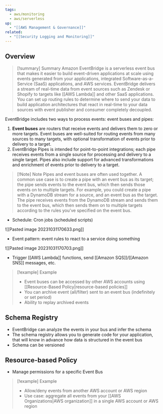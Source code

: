 ```yaml
---
tags:
  - aws/monitoring
  - aws/serverless
up:
  - "[[AWS Management & Governance]]"
related:
  - "[[Security Logging and Monitoring]]"
---
```

## Overview

>[!summary] Summary
>Amazon EventBridge is a serverless event bus that makes it easier to build event-driven applications at scale using events generated from your applications, integrated Software-as-a-Service (SaaS) applications, and AWS services. EventBridge delivers a stream of real-time data from event sources such as Zendesk or Shopify to targets like [[AWS Lambda]] and other SaaS applications. You can set up routing rules to determine where to send your data to build application architectures that react in real-time to your data sources with event publisher and consumer completely decoupled.

EventBridge includes two ways to process events: event buses and pipes:

1. **Event buses** are routers that receive events and delivers them to zero or more targets. Event buses are well-suited for routing events from many sources to many targets, with optional transformation of events prior to delivery to a target.
2. EventBridge Pipes is intended for point-to-point integrations; each pipe receives events from a single source for processing and delivery to a single target. Pipes also include support for advanced transformations and enrichment of events prior to delivery to a target.


> [!Note] Note
> Pipes and event buses are often used together. A common use case is to create a pipe with an event bus as its target; the pipe sends events to the event bus, which then sends those events on to multiple targets. For example, you could create a pipe with a DynamoDB stream for a source, and an event bus as the target. The pipe receives events from the DynamoDB stream and sends them to the event bus, which then sends them on to multiple targets according to the rules you've specified on the event bus.


- Schedule: Cron jobs (scheduled scripts)

![[Pasted image 20231031170633.png]]
- Event pattern: event rules to react to a service doing something

![[Pasted image 20231031170703.png]]
- Trigger [[AWS Lambda]] functions, send [[Amazon SQS]]/[[Amazon SNS]] messages, etc.

>[!example] Example
> - Event buses can be accessed by other AWS accounts using [[Resource-Based Policy|resource-based policies]]
> - You can archive event (all/filter) sent to an event bus (indefinitely or set period)
> - Ability to replay archived events

## Schema Registry

- EventBridge can analyze the events in your bus and infer the schema
- The schema registry allows you to generate code for your application, that will know in advance how data is structured in the event bus
- Schema can be versioned

## Resource-based Policy

- Manage permissions for a specific Event Bus

>[!example] Example
> - Allow/deny events from another AWS account or AWS region
> - Use case: aggregate all events from your [[AWS Organizations|AWS organization]] in a single AWS account or AWS region




